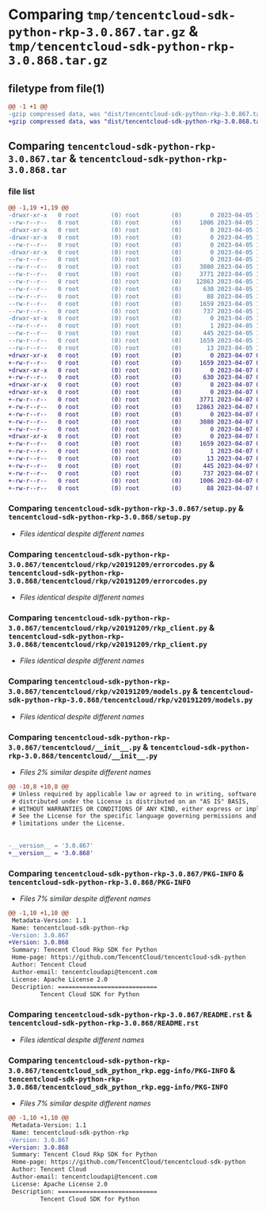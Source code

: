 # Comparing `tmp/tencentcloud-sdk-python-rkp-3.0.867.tar.gz` & `tmp/tencentcloud-sdk-python-rkp-3.0.868.tar.gz`

## filetype from file(1)

```diff
@@ -1 +1 @@
-gzip compressed data, was "dist/tencentcloud-sdk-python-rkp-3.0.867.tar", last modified: Wed Apr  5 16:46:36 2023, max compression
+gzip compressed data, was "dist/tencentcloud-sdk-python-rkp-3.0.868.tar", last modified: Fri Apr  7 00:47:56 2023, max compression
```

## Comparing `tencentcloud-sdk-python-rkp-3.0.867.tar` & `tencentcloud-sdk-python-rkp-3.0.868.tar`

### file list

```diff
@@ -1,19 +1,19 @@
-drwxr-xr-x   0 root         (0) root         (0)        0 2023-04-05 16:46:36.000000 tencentcloud-sdk-python-rkp-3.0.867/
--rw-r--r--   0 root         (0) root         (0)     1006 2023-04-05 16:46:36.000000 tencentcloud-sdk-python-rkp-3.0.867/setup.py
-drwxr-xr-x   0 root         (0) root         (0)        0 2023-04-05 16:46:36.000000 tencentcloud-sdk-python-rkp-3.0.867/tencentcloud/
-drwxr-xr-x   0 root         (0) root         (0)        0 2023-04-05 16:46:36.000000 tencentcloud-sdk-python-rkp-3.0.867/tencentcloud/rkp/
--rw-r--r--   0 root         (0) root         (0)        0 2023-04-05 16:46:36.000000 tencentcloud-sdk-python-rkp-3.0.867/tencentcloud/rkp/__init__.py
-drwxr-xr-x   0 root         (0) root         (0)        0 2023-04-05 16:46:36.000000 tencentcloud-sdk-python-rkp-3.0.867/tencentcloud/rkp/v20191209/
--rw-r--r--   0 root         (0) root         (0)        0 2023-04-05 16:46:36.000000 tencentcloud-sdk-python-rkp-3.0.867/tencentcloud/rkp/v20191209/__init__.py
--rw-r--r--   0 root         (0) root         (0)     3080 2023-04-05 16:46:36.000000 tencentcloud-sdk-python-rkp-3.0.867/tencentcloud/rkp/v20191209/errorcodes.py
--rw-r--r--   0 root         (0) root         (0)     3771 2023-04-05 16:46:36.000000 tencentcloud-sdk-python-rkp-3.0.867/tencentcloud/rkp/v20191209/rkp_client.py
--rw-r--r--   0 root         (0) root         (0)    12863 2023-04-05 16:46:36.000000 tencentcloud-sdk-python-rkp-3.0.867/tencentcloud/rkp/v20191209/models.py
--rw-r--r--   0 root         (0) root         (0)      630 2023-04-05 16:46:36.000000 tencentcloud-sdk-python-rkp-3.0.867/tencentcloud/__init__.py
--rw-r--r--   0 root         (0) root         (0)       88 2023-04-05 16:46:36.000000 tencentcloud-sdk-python-rkp-3.0.867/setup.cfg
--rw-r--r--   0 root         (0) root         (0)     1659 2023-04-05 16:46:36.000000 tencentcloud-sdk-python-rkp-3.0.867/PKG-INFO
--rw-r--r--   0 root         (0) root         (0)      737 2023-04-05 16:46:36.000000 tencentcloud-sdk-python-rkp-3.0.867/README.rst
-drwxr-xr-x   0 root         (0) root         (0)        0 2023-04-05 16:46:36.000000 tencentcloud-sdk-python-rkp-3.0.867/tencentcloud_sdk_python_rkp.egg-info/
--rw-r--r--   0 root         (0) root         (0)        1 2023-04-05 16:46:36.000000 tencentcloud-sdk-python-rkp-3.0.867/tencentcloud_sdk_python_rkp.egg-info/dependency_links.txt
--rw-r--r--   0 root         (0) root         (0)      445 2023-04-05 16:46:36.000000 tencentcloud-sdk-python-rkp-3.0.867/tencentcloud_sdk_python_rkp.egg-info/SOURCES.txt
--rw-r--r--   0 root         (0) root         (0)     1659 2023-04-05 16:46:36.000000 tencentcloud-sdk-python-rkp-3.0.867/tencentcloud_sdk_python_rkp.egg-info/PKG-INFO
--rw-r--r--   0 root         (0) root         (0)       13 2023-04-05 16:46:36.000000 tencentcloud-sdk-python-rkp-3.0.867/tencentcloud_sdk_python_rkp.egg-info/top_level.txt
+drwxr-xr-x   0 root         (0) root         (0)        0 2023-04-07 00:47:56.000000 tencentcloud-sdk-python-rkp-3.0.868/
+-rw-r--r--   0 root         (0) root         (0)     1659 2023-04-07 00:47:56.000000 tencentcloud-sdk-python-rkp-3.0.868/PKG-INFO
+drwxr-xr-x   0 root         (0) root         (0)        0 2023-04-07 00:47:56.000000 tencentcloud-sdk-python-rkp-3.0.868/tencentcloud/
+-rw-r--r--   0 root         (0) root         (0)      630 2023-04-07 00:47:56.000000 tencentcloud-sdk-python-rkp-3.0.868/tencentcloud/__init__.py
+drwxr-xr-x   0 root         (0) root         (0)        0 2023-04-07 00:47:56.000000 tencentcloud-sdk-python-rkp-3.0.868/tencentcloud/rkp/
+drwxr-xr-x   0 root         (0) root         (0)        0 2023-04-07 00:47:56.000000 tencentcloud-sdk-python-rkp-3.0.868/tencentcloud/rkp/v20191209/
+-rw-r--r--   0 root         (0) root         (0)     3771 2023-04-07 00:47:56.000000 tencentcloud-sdk-python-rkp-3.0.868/tencentcloud/rkp/v20191209/rkp_client.py
+-rw-r--r--   0 root         (0) root         (0)    12863 2023-04-07 00:47:56.000000 tencentcloud-sdk-python-rkp-3.0.868/tencentcloud/rkp/v20191209/models.py
+-rw-r--r--   0 root         (0) root         (0)        0 2023-04-07 00:47:56.000000 tencentcloud-sdk-python-rkp-3.0.868/tencentcloud/rkp/v20191209/__init__.py
+-rw-r--r--   0 root         (0) root         (0)     3080 2023-04-07 00:47:56.000000 tencentcloud-sdk-python-rkp-3.0.868/tencentcloud/rkp/v20191209/errorcodes.py
+-rw-r--r--   0 root         (0) root         (0)        0 2023-04-07 00:47:56.000000 tencentcloud-sdk-python-rkp-3.0.868/tencentcloud/rkp/__init__.py
+drwxr-xr-x   0 root         (0) root         (0)        0 2023-04-07 00:47:56.000000 tencentcloud-sdk-python-rkp-3.0.868/tencentcloud_sdk_python_rkp.egg-info/
+-rw-r--r--   0 root         (0) root         (0)     1659 2023-04-07 00:47:56.000000 tencentcloud-sdk-python-rkp-3.0.868/tencentcloud_sdk_python_rkp.egg-info/PKG-INFO
+-rw-r--r--   0 root         (0) root         (0)        1 2023-04-07 00:47:56.000000 tencentcloud-sdk-python-rkp-3.0.868/tencentcloud_sdk_python_rkp.egg-info/dependency_links.txt
+-rw-r--r--   0 root         (0) root         (0)       13 2023-04-07 00:47:56.000000 tencentcloud-sdk-python-rkp-3.0.868/tencentcloud_sdk_python_rkp.egg-info/top_level.txt
+-rw-r--r--   0 root         (0) root         (0)      445 2023-04-07 00:47:56.000000 tencentcloud-sdk-python-rkp-3.0.868/tencentcloud_sdk_python_rkp.egg-info/SOURCES.txt
+-rw-r--r--   0 root         (0) root         (0)      737 2023-04-07 00:47:56.000000 tencentcloud-sdk-python-rkp-3.0.868/README.rst
+-rw-r--r--   0 root         (0) root         (0)     1006 2023-04-07 00:47:56.000000 tencentcloud-sdk-python-rkp-3.0.868/setup.py
+-rw-r--r--   0 root         (0) root         (0)       88 2023-04-07 00:47:56.000000 tencentcloud-sdk-python-rkp-3.0.868/setup.cfg
```

### Comparing `tencentcloud-sdk-python-rkp-3.0.867/setup.py` & `tencentcloud-sdk-python-rkp-3.0.868/setup.py`

 * *Files identical despite different names*

### Comparing `tencentcloud-sdk-python-rkp-3.0.867/tencentcloud/rkp/v20191209/errorcodes.py` & `tencentcloud-sdk-python-rkp-3.0.868/tencentcloud/rkp/v20191209/errorcodes.py`

 * *Files identical despite different names*

### Comparing `tencentcloud-sdk-python-rkp-3.0.867/tencentcloud/rkp/v20191209/rkp_client.py` & `tencentcloud-sdk-python-rkp-3.0.868/tencentcloud/rkp/v20191209/rkp_client.py`

 * *Files identical despite different names*

### Comparing `tencentcloud-sdk-python-rkp-3.0.867/tencentcloud/rkp/v20191209/models.py` & `tencentcloud-sdk-python-rkp-3.0.868/tencentcloud/rkp/v20191209/models.py`

 * *Files identical despite different names*

### Comparing `tencentcloud-sdk-python-rkp-3.0.867/tencentcloud/__init__.py` & `tencentcloud-sdk-python-rkp-3.0.868/tencentcloud/__init__.py`

 * *Files 2% similar despite different names*

```diff
@@ -10,8 +10,8 @@
 # Unless required by applicable law or agreed to in writing, software
 # distributed under the License is distributed on an "AS IS" BASIS,
 # WITHOUT WARRANTIES OR CONDITIONS OF ANY KIND, either express or implied.
 # See the License for the specific language governing permissions and
 # limitations under the License.
 
 
-__version__ = '3.0.867'
+__version__ = '3.0.868'
```

### Comparing `tencentcloud-sdk-python-rkp-3.0.867/PKG-INFO` & `tencentcloud-sdk-python-rkp-3.0.868/PKG-INFO`

 * *Files 7% similar despite different names*

```diff
@@ -1,10 +1,10 @@
 Metadata-Version: 1.1
 Name: tencentcloud-sdk-python-rkp
-Version: 3.0.867
+Version: 3.0.868
 Summary: Tencent Cloud Rkp SDK for Python
 Home-page: https://github.com/TencentCloud/tencentcloud-sdk-python
 Author: Tencent Cloud
 Author-email: tencentcloudapi@tencent.com
 License: Apache License 2.0
 Description: ============================
         Tencent Cloud SDK for Python
```

### Comparing `tencentcloud-sdk-python-rkp-3.0.867/README.rst` & `tencentcloud-sdk-python-rkp-3.0.868/README.rst`

 * *Files identical despite different names*

### Comparing `tencentcloud-sdk-python-rkp-3.0.867/tencentcloud_sdk_python_rkp.egg-info/PKG-INFO` & `tencentcloud-sdk-python-rkp-3.0.868/tencentcloud_sdk_python_rkp.egg-info/PKG-INFO`

 * *Files 7% similar despite different names*

```diff
@@ -1,10 +1,10 @@
 Metadata-Version: 1.1
 Name: tencentcloud-sdk-python-rkp
-Version: 3.0.867
+Version: 3.0.868
 Summary: Tencent Cloud Rkp SDK for Python
 Home-page: https://github.com/TencentCloud/tencentcloud-sdk-python
 Author: Tencent Cloud
 Author-email: tencentcloudapi@tencent.com
 License: Apache License 2.0
 Description: ============================
         Tencent Cloud SDK for Python
```


